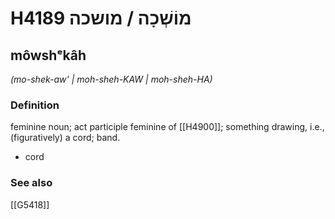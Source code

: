 # H4189 מוֹשְׁכָה / מושכה

## môwshᵉkâh

_(mo-shek-aw' | moh-sheh-KAW | moh-sheh-HA)_

### Definition

feminine noun; act participle feminine of [[H4900]]; something drawing, i.e., (figuratively) a cord; band.

- cord
### See also

[[G5418]]

